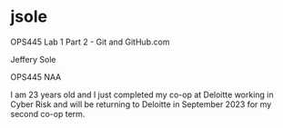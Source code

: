 # jsole
 OPS445 Lab 1 Part 2 - Git and GitHub.com

Jeffery Sole

OPS445 NAA

I am 23 years old and I just completed my co-op at Deloitte working in Cyber Risk and will be returning to Deloitte in September 2023 for my second co-op term.
